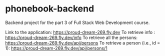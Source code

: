 # phonebook-backend

Backend project for the part 3 of Full Stack Web Development course. 

Link to the application: https://proud-dream-269.fly.dev
To retrieve info : https://proud-dream-269.fly.dev/info
To retrieve all the persons: https://proud-dream-269.fly.dev/api/persons
To retrieve a person (i.e., id = 1): https://proud-dream-269.fly.dev/api/persons/1

